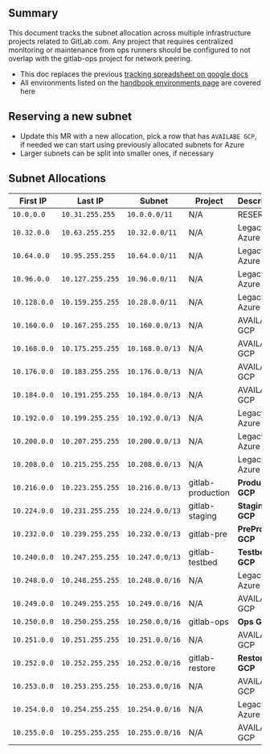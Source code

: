 ## Summary

This document tracks the subnet allocation across multiple infrastructure
projects related to GitLab.com. Any project that requires centralized monitoring
or maintenance from ops runners should be configured to not overlap with the 
gitlab-ops project for network peering.

* This doc replaces the previous [tracking spreadsheet on google docs](https://docs.google.com/spreadsheets/d/1l-Oxx8dqHqGnrQ23iVP9XGYariFGPFDuZkqFj4KOe5A/edit#gid=0)
* All environments listed on the [handbook environments page](https://about.gitlab.com/handbook/engineering/infrastructure/environments/) are covered here

## Reserving a new subnet

- Update this MR with a new allocation, pick a row that has `AVAILABE GCP`, if
  needed we can start using previously allocated subnets for Azure
- Larger subnets can be split into smaller ones, if necessary

## Subnet Allocations

| First IP | Last IP | Subnet | Project | Description
| -------  | ------  | -----  | ------  | --------
| `10.0.0.0`      | `10.31.255.255`    | `10.0.0.0/11`    | N/A              | RESERVED
| `10.32.0.0`     | `10.63.255.255`    | `10.32.0.0/11`   | N/A              | Legacy Azure
| `10.64.0.0`     | `10.95.255.255`    | `10.64.0.0/11`   | N/A              | Legacy Azure
| `10.96.0.0`     | `10.127.255.255`   | `10.96.0.0/11`   | N/A              | Legacy Azure
| `10.128.0.0`    | `10.159.255.255`   | `10.28.0.0/11`   | N/A              | Legacy Azure
| `10.160.0.0`    | `10.167.255.255`   | `10.160.0.0/13`  | N/A              | AVAILABLE GCP
| `10.168.0.0`    | `10.175.255.255`   | `10.168.0.0/13`  | N/A              | AVAILABLE GCP
| `10.176.0.0`    | `10.183.255.255`   | `10.176.0.0/13`  | N/A              | AVAILABLE GCP
| `10.184.0.0`    | `10.191.255.255`   | `10.184.0.0/13`  | N/A              | AVAILABLE GCP
| `10.192.0.0`    | `10.199.255.255`   | `10.192.0.0/13`  | N/A              | Legacy Azure
| `10.200.0.0`    | `10.207.255.255`   | `10.200.0.0/13`  | N/A              | Legacy Azure
| `10.208.0.0`    | `10.215.255.255`   | `10.208.0.0/13`  | N/A              | Legacy Azure
| `10.216.0.0`    | `10.223.255.255`   | `10.216.0.0/13`  | gitlab-production| **Production GCP**
| `10.224.0.0`    | `10.231.255.255`   | `10.224.0.0/13`  | gitlab-staging   | **Staging GCP**
| `10.232.0.0`    | `10.239.255.255`   | `10.232.0.0/13`  | gitlab-pre       | **PreProd GCP**
| `10.240.0.0`    | `10.247.255.255`   | `10.247.0.0/13`  | gitlab-testbed   | **Testbed GCP**
| `10.248.0.0`    | `10.248.255.255`   | `10.248.0.0/16`  | N/A              | Legacy Azure
| `10.249.0.0`    | `10.249.255.255`   | `10.249.0.0/16`  | N/A              | AVAILABLE GCP
| `10.250.0.0`    | `10.250.255.255`   | `10.250.0.0/16`  | gitlab-ops       | **Ops GCP**
| `10.251.0.0`    | `10.251.255.255`   | `10.251.0.0/16`  | N/A              | AVAILABLE GCP
| `10.252.0.0`    | `10.252.255.255`   | `10.252.0.0/16`  | gitlab-restore   | **Restore GCP**
| `10.253.0.0`    | `10.253.255.255`   | `10.253.0.0/16`  | N/A              | AVAILABLE GCP
| `10.254.0.0`    | `10.254.255.255`   | `10.254.0.0/16`  | N/A              | Legacy Azure
| `10.255.0.0`    | `10.255.255.255`   | `10.255.0.0/16`  | N/A              | AVAILABLE GCP
